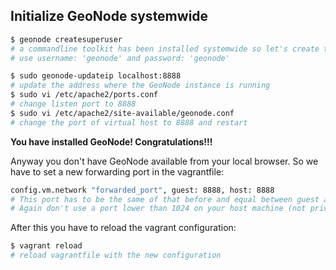 ## Initialize GeoNode systemwide

```bash
$ geonode createsuperuser
# a commandline toolkit has been installed systemwide so let's create the superuser of the GeoNode instance
# use username: 'geonode' and password: 'geonode'
```

```bash
$ sudo geonode-updateip localhost:8888
# update the address where the GeoNode instance is running
$ sudo vi /etc/apache2/ports.conf
# change listen port to 8888
$ sudo vi /etc/apache2/site-available/geonode.conf
# change the port of virtual host to 8888 and restart
```

**You have installed GeoNode! Congratulations!!!**

Anyway you don't have GeoNode available from your local browser.
So we have to set a new forwarding port in the vagrantfile:

```bash
config.vm.network "forwarded_port", guest: 8888, host: 8888
# This port has to be the same of that before and equal between guest and host. You can understand this later on.
# Again don't use a port lower than 1024 on your host machine (not privileged)!!!
```

After this you have to reload the vagrant configuration:

```bash
$ vagrant reload
# reload vagrantfile with the new configuration
```
